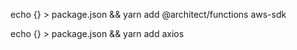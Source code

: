 

echo {} > package.json && yarn add @architect/functions aws-sdk

echo {} > package.json && yarn add axios

